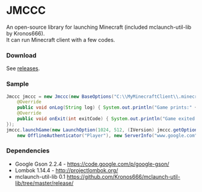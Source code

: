 # JMCCC
An open-source library for launching Minecraft (included mclaunch-util-lib by Kronos666).<br>
It can run Minecraft client with a few codes.

### Download
See [releases](https://github.com/Southern-InfinityStudio/JMCCC/releases).

### Sample
```java
Jmccc jmccc = new Jmccc(new BaseOptions("C:\\MyMinecraftClient\\.minecraft", "C:\\java"), new IGameListener() {
	@Override
	public void onLog(String log) { System.out.println("Game prints:" + log); }
	@Override
	public void onExit(int exitCode) { System.out.println("Game exited with code " + exitCode); }
});
jmccc.launchGame(new LaunchOption(1024, 512, (IVersion) jmccc.getOptions().getVersionHandler().getVersions().toArray()[0],
	new OfflineAuthenticator("Player"), new ServerInfo("www.google.com", 25565), new WindowSize(512, 1024)));
```

### Dependencies
* Google Gson 2.2.4 - https://code.google.com/p/google-gson/
* Lombok 1.14.4 - http://projectlombok.org/
* mclaunch-util-lib 0.1 https://github.com/Kronos666/mclaunch-util-lib/tree/master/release/
